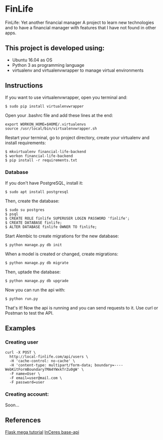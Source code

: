 # FinLife

FinLife: Yet another financial manager
A project to learn new technologies and to have a financial manager
with features that I have not found in other apps.

## This project is developed using:
* Ubuntu 16.04 as OS
* Python 3 as programming language
* virtualenv and virtualenvwrapper to manage virtual environments

## Instructions
If you want to use virtualenvwrapper, open you terminal and:

    $ sudo pip install virtualenvwrapper

Open your .bashrc file and add these lines at the end:

    export WORKON_HOME=$HOME/.virtualenvs
    source /usr/local/bin/virtualenvwrapper.sh


Restart your terminal, go to project directory, create your virtualenv and install requirements:

    $ mkvirtualenv financial-life-backend
    $ workon financial-life-backend
    $ pip install -r requirements.txt

### Database
If you don't have PostgreSQL, install it:

    $ sudo apt install postgresql

Then, create the database:

    $ sudo su postgres
    $ psql
    $ CREATE ROLE finlife SUPERUSER LOGIN PASSWORD 'finlife';
    $ CREATE DATABASE finlife;
    $ ALTER DATABASE finlife OWNER TO finlife;

Start Alembic to create migrations for the new database:

    $ python manage.py db init

When a model is created or changed, create migrations:

    $ python manage.py db migrate

Then, uptade the database:

    $ python manage.py db upgrade

Now you can run the api with:

    $ python run.py

That's it! Now the api is running and you can send requests to it. Use curl or Postman to test the API.

## Examples
### Creating user

    curl -X POST \
      http://local-finlife.com/api/users \
      -H 'cache-control: no-cache' \
      -H 'content-type: multipart/form-data; boundary=----WebKitFormBoundary7MA4YWxkTrZu0gW' \
      -F name=User \
      -F email=user@mail.com \
      -F password=user


### Creating account:
Soon...


## References
[Flask mega tutorial](https://blog.miguelgrinberg.com/post/the-flask-mega-tutorial-part-i-hello-world)
[InCeres base-api](https://github.com/InCeres/base-api)